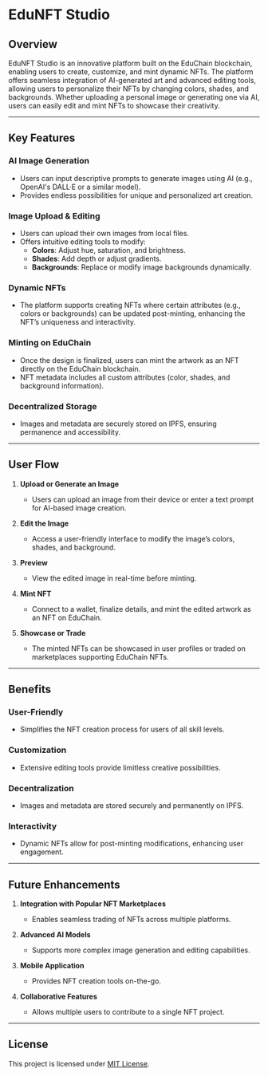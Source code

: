 # EduNFT Studio

## Overview  
EduNFT Studio is an innovative platform built on the EduChain blockchain, enabling users to create, customize, and mint dynamic NFTs. The platform offers seamless integration of AI-generated art and advanced editing tools, allowing users to personalize their NFTs by changing colors, shades, and backgrounds. Whether uploading a personal image or generating one via AI, users can easily edit and mint NFTs to showcase their creativity.

---

## Key Features

### AI Image Generation  
- Users can input descriptive prompts to generate images using AI (e.g., OpenAI's DALL·E or a similar model).  
- Provides endless possibilities for unique and personalized art creation.

### Image Upload & Editing  
- Users can upload their own images from local files.  
- Offers intuitive editing tools to modify:  
  - **Colors**: Adjust hue, saturation, and brightness.  
  - **Shades**: Add depth or adjust gradients.  
  - **Backgrounds**: Replace or modify image backgrounds dynamically.

### Dynamic NFTs  
- The platform supports creating NFTs where certain attributes (e.g., colors or backgrounds) can be updated post-minting, enhancing the NFT’s uniqueness and interactivity.

### Minting on EduChain  
- Once the design is finalized, users can mint the artwork as an NFT directly on the EduChain blockchain.  
- NFT metadata includes all custom attributes (color, shades, and background information).

### Decentralized Storage  
- Images and metadata are securely stored on IPFS, ensuring permanence and accessibility.

---

## User Flow  

1. **Upload or Generate an Image**  
   - Users can upload an image from their device or enter a text prompt for AI-based image creation.

2. **Edit the Image**  
   - Access a user-friendly interface to modify the image’s colors, shades, and background.

3. **Preview**  
   - View the edited image in real-time before minting.

4. **Mint NFT**  
   - Connect to a wallet, finalize details, and mint the edited artwork as an NFT on EduChain.

5. **Showcase or Trade**  
   - The minted NFTs can be showcased in user profiles or traded on marketplaces supporting EduChain NFTs.

---

## Benefits  

### User-Friendly  
- Simplifies the NFT creation process for users of all skill levels.  

### Customization  
- Extensive editing tools provide limitless creative possibilities.  

### Decentralization  
- Images and metadata are stored securely and permanently on IPFS.  

### Interactivity  
- Dynamic NFTs allow for post-minting modifications, enhancing user engagement.

---

## Future Enhancements  

1. **Integration with Popular NFT Marketplaces**  
   - Enables seamless trading of NFTs across multiple platforms.

2. **Advanced AI Models**  
   - Supports more complex image generation and editing capabilities.

3. **Mobile Application**  
   - Provides NFT creation tools on-the-go.

4. **Collaborative Features**  
   - Allows multiple users to contribute to a single NFT project.

---

## License  
This project is licensed under [MIT License](LICENSE).

